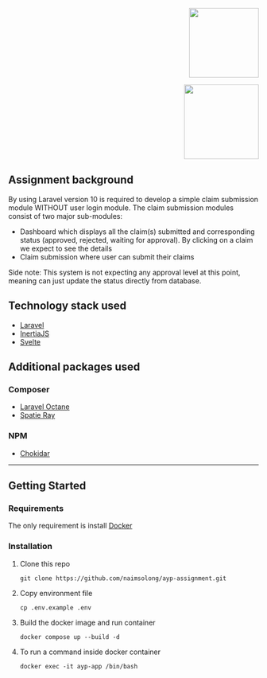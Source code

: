 <p  align="right">
<a  href="https://ayp-group.com/"  target="_blank"><img  src="https://media.licdn.com/dms/image/C560BAQG3LseHRrTLdQ/company-logo_200_200/0/1611567176258?e=2147483647&v=beta&t=pNnzj5v1870TJpsS0oWNo0PtKMbxqFmRmOGI14740pk"  width="140"></a></p>
<p  align="right"><a  href="https://laravel.com"  target="_blank"><img  src="https://raw.githubusercontent.com/laravel/art/master/logo-lockup/5%20SVG/2%20CMYK/1%20Full%20Color/laravel-logolockup-cmyk-red.svg"  width="150"></a>
</p>

## **Assignment background**

By using Laravel version 10 is required to develop a simple claim submission module
WITHOUT user login module. The claim submission modules consist of two major sub-modules:

- Dashboard which displays all the claim(s) submitted and corresponding
status (approved, rejected, waiting for approval). By clicking on a claim we
expect to see the details
- Claim submission where user can submit their claims

Side note: This system is not expecting any approval level at this point, meaning can just update the status directly from database.

## **Technology stack used**

- [Laravel](https://laravel.com)
- [InertiaJS](https://inertiajs.com/)
- [Svelte](https://svelte.dev/)

## **Additional packages used**

### **Composer**

- [Laravel Octane](https://laravel.com/docs/10.x/octane)
- [Spatie Ray](https://spatie.be/docs/ray/v1/introduction)

### **NPM**

- [Chokidar](https://github.com/paulmillr/chokidar)
---
## **Getting Started**

### **Requirements**

The only requirement is install [Docker](https://docs.docker.com/)

### **Installation**

1. Clone this repo
    ```
    git clone https://github.com/naimsolong/ayp-assignment.git
    ```

2. Copy environment file
    ```
    cp .env.example .env
    ```

3. Build the docker image and run container
    ```
    docker compose up --build -d
    ```

4. To run a command inside docker container
    ```
    docker exec -it ayp-app /bin/bash
    ```
